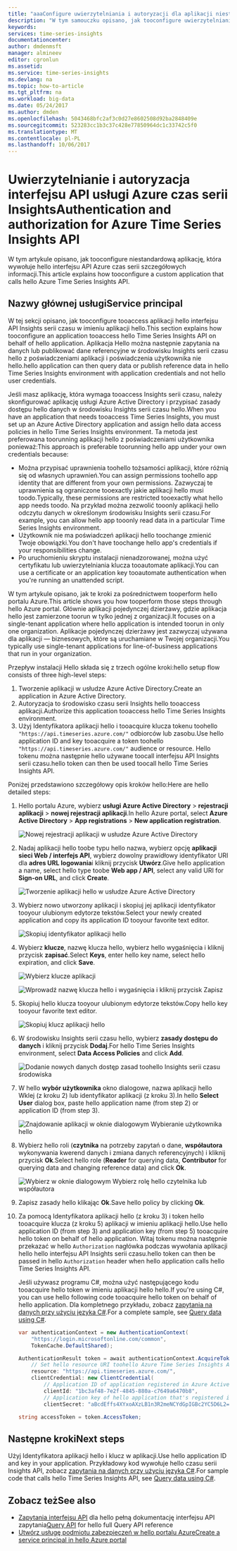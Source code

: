 ```yaml
---
title: "aaaConfigure uwierzytelniania i autoryzacji dla aplikacji niestandardowej, która wywołuje interfejs API Azure czas serii szczegółowych informacji hello | Dokumentacja firmy Microsoft"
description: "W tym samouczku opisano, jak tooconfigure uwierzytelniania i autoryzacji dla aplikacji niestandardowej, która wywołuje hello interfejsu API usługi Azure czas serii Insights"
keywords: 
services: time-series-insights
documentationcenter: 
author: dmdenmsft
manager: almineev
editor: cgronlun
ms.assetid: 
ms.service: time-series-insights
ms.devlang: na
ms.topic: how-to-article
ms.tgt_pltfrm: na
ms.workload: big-data
ms.date: 05/24/2017
ms.author: dmden
ms.openlocfilehash: 5043468bfc2af3c0d27e8602508d92ba2848409e
ms.sourcegitcommit: 523283cc1b3c37c428e77850964dc1c33742c5f0
ms.translationtype: MT
ms.contentlocale: pl-PL
ms.lasthandoff: 10/06/2017
---
```

# <a name="authentication-and-authorization-for-azure-time-series-insights-api"></a><span data-ttu-id="80eab-103">Uwierzytelnianie i autoryzacja interfejsu API usługi Azure czas serii Insights</span><span class="sxs-lookup"><span data-stu-id="80eab-103">Authentication and authorization for Azure Time Series Insights API</span></span>

<span data-ttu-id="80eab-104">W tym artykule opisano, jak tooconfigure niestandardową aplikację, która wywołuje hello interfejsu API Azure czas serii szczegółowych informacji.</span><span class="sxs-lookup"><span data-stu-id="80eab-104">This article explains how tooconfigure a custom application that calls hello Azure Time Series Insights API.</span></span>

## <a name="service-principal"></a><span data-ttu-id="80eab-105">Nazwy głównej usługi</span><span class="sxs-lookup"><span data-stu-id="80eab-105">Service principal</span></span>

<span data-ttu-id="80eab-106">W tej sekcji opisano, jak tooconfigure tooaccess aplikacji hello interfejsu API Insights serii czasu w imieniu aplikacji hello.</span><span class="sxs-lookup"><span data-stu-id="80eab-106">This section explains how tooconfigure an application tooaccess hello Time Series Insights API on behalf of hello application.</span></span> <span data-ttu-id="80eab-107">Aplikacja Hello można następnie zapytania na danych lub publikować dane referencyjne w środowisku Insights serii czasu hello z poświadczeniami aplikacji i poświadczenia użytkownika nie hello.</span><span class="sxs-lookup"><span data-stu-id="80eab-107">hello application can then query data or publish reference data in hello Time Series Insights environment with application credentials and not hello user credentials.</span></span>

<span data-ttu-id="80eab-108">Jeśli masz aplikację, która wymaga tooaccess Insights serii czasu, należy skonfigurować aplikację usługi Azure Active Directory i przypisać zasady dostępu hello danych w środowisku Insights serii czasu hello.</span><span class="sxs-lookup"><span data-stu-id="80eab-108">When you have an application that needs tooaccess Time Series Insights, you must set up an Azure Active Directory application and assign hello data access policies in hello Time Series Insights environment.</span></span> <span data-ttu-id="80eab-109">Ta metoda jest preferowana toorunning aplikacji hello z poświadczeniami użytkownika ponieważ:</span><span class="sxs-lookup"><span data-stu-id="80eab-109">This approach is preferable toorunning hello app under your own credentials because:</span></span>

* <span data-ttu-id="80eab-110">Można przypisać uprawnienia toohello tożsamości aplikacji, które różnią się od własnych uprawnień.</span><span class="sxs-lookup"><span data-stu-id="80eab-110">You can assign permissions toohello app identity that are different from your own permissions.</span></span> <span data-ttu-id="80eab-111">Zazwyczaj te uprawnienia są ograniczone tooexactly jakie aplikacji hello musi toodo.</span><span class="sxs-lookup"><span data-stu-id="80eab-111">Typically, these permissions are restricted tooexactly what hello app needs toodo.</span></span> <span data-ttu-id="80eab-112">Na przykład można zezwolić tooonly aplikacji hello odczytu danych w określonym środowisku Insights serii czasu.</span><span class="sxs-lookup"><span data-stu-id="80eab-112">For example, you can allow hello app tooonly read data in a particular Time Series Insights environment.</span></span>
* <span data-ttu-id="80eab-113">Użytkownik nie ma poświadczeń aplikacji hello toochange zmienić Twoje obowiązki.</span><span class="sxs-lookup"><span data-stu-id="80eab-113">You don't have toochange hello app's credentials if your responsibilities change.</span></span>
* <span data-ttu-id="80eab-114">Po uruchomieniu skryptu instalacji nienadzorowanej, można użyć certyfikatu lub uwierzytelniania klucza tooautomate aplikacji.</span><span class="sxs-lookup"><span data-stu-id="80eab-114">You can use a certificate or an application key tooautomate authentication when you're running an unattended script.</span></span>

<span data-ttu-id="80eab-115">W tym artykule opisano, jak te kroki za pośrednictwem tooperform hello portalu Azure.</span><span class="sxs-lookup"><span data-stu-id="80eab-115">This article shows you how tooperform those steps through hello Azure portal.</span></span> <span data-ttu-id="80eab-116">Głównie aplikacji pojedynczej dzierżawy, gdzie aplikacja hello jest zamierzone toorun w tylko jednej z organizacji.</span><span class="sxs-lookup"><span data-stu-id="80eab-116">It focuses on a single-tenant application where hello application is intended toorun in only one organization.</span></span> <span data-ttu-id="80eab-117">Aplikacje pojedynczej dzierżawy jest zazwyczaj używana dla aplikacji — biznesowych, które są uruchamiane w Twojej organizacji.</span><span class="sxs-lookup"><span data-stu-id="80eab-117">You typically use single-tenant applications for line-of-business applications that run in your organization.</span></span>

<span data-ttu-id="80eab-118">Przepływ instalacji Hello składa się z trzech ogólne kroki:</span><span class="sxs-lookup"><span data-stu-id="80eab-118">hello setup flow consists of three high-level steps:</span></span>

1. <span data-ttu-id="80eab-119">Tworzenie aplikacji w usłudze Azure Active Directory.</span><span class="sxs-lookup"><span data-stu-id="80eab-119">Create an application in Azure Active Directory.</span></span>
2. <span data-ttu-id="80eab-120">Autoryzacja to środowisko czasu serii Insights hello tooaccess aplikacji.</span><span class="sxs-lookup"><span data-stu-id="80eab-120">Authorize this application tooaccess hello Time Series Insights environment.</span></span>
3. <span data-ttu-id="80eab-121">Użyj Identyfikatora aplikacji hello i tooacquire klucza tokenu toohello `"https://api.timeseries.azure.com/"` odbiorców lub zasobu.</span><span class="sxs-lookup"><span data-stu-id="80eab-121">Use hello application ID and key tooacquire a token toohello `"https://api.timeseries.azure.com/"` audience or resource.</span></span> <span data-ttu-id="80eab-122">Hello tokenu można następnie hello używane toocall interfejsu API Insights serii czasu.</span><span class="sxs-lookup"><span data-stu-id="80eab-122">hello token can then be used toocall hello Time Series Insights API.</span></span>

<span data-ttu-id="80eab-123">Poniżej przedstawiono szczegółowy opis kroków hello:</span><span class="sxs-lookup"><span data-stu-id="80eab-123">Here are hello detailed steps:</span></span>

1. <span data-ttu-id="80eab-124">Hello portalu Azure, wybierz **usługi Azure Active Directory** > **rejestracji aplikacji** > **nowej rejestracji aplikacji**.</span><span class="sxs-lookup"><span data-stu-id="80eab-124">In hello Azure portal, select **Azure Active Directory** > **App registrations** > **New application registration**.</span></span>

   ![Nowej rejestracji aplikacji w usłudze Azure Active Directory](media/authentication-and-authorization/active-directory-new-application-registration.png)  

2. <span data-ttu-id="80eab-126">Nadaj aplikacji hello toobe typu hello nazwa, wybierz opcję **aplikacji sieci Web / interfejs API**, wybierz dowolny prawidłowy identyfikator URI dla **adres URL logowania**i kliknij przycisk **Utwórz**.</span><span class="sxs-lookup"><span data-stu-id="80eab-126">Give hello application a name, select hello type toobe **Web app / API**, select any valid URI for **Sign-on URL**, and click **Create**.</span></span>

   ![Tworzenie aplikacji hello w usłudze Azure Active Directory](media/authentication-and-authorization/active-directory-create-web-api-application.png)

3. <span data-ttu-id="80eab-128">Wybierz nowo utworzony aplikacji i skopiuj jej aplikacji identyfikator tooyour ulubionym edytorze tekstów.</span><span class="sxs-lookup"><span data-stu-id="80eab-128">Select your newly created application and copy its application ID tooyour favorite text editor.</span></span>

   ![Skopiuj identyfikator aplikacji hello](media/authentication-and-authorization/active-directory-copy-application-id.png)

4. <span data-ttu-id="80eab-130">Wybierz **klucze**, nazwę klucza hello, wybierz hello wygaśnięcia i kliknij przycisk **zapisać**.</span><span class="sxs-lookup"><span data-stu-id="80eab-130">Select **Keys**, enter hello key name, select hello expiration, and click **Save**.</span></span>

   ![Wybierz klucze aplikacji](media/authentication-and-authorization/active-directory-application-keys.png)

   ![Wprowadź nazwę klucza hello i wygaśnięcia i kliknij przycisk Zapisz](media/authentication-and-authorization/active-directory-application-keys-save.png)

5. <span data-ttu-id="80eab-133">Skopiuj hello klucza tooyour ulubionym edytorze tekstów.</span><span class="sxs-lookup"><span data-stu-id="80eab-133">Copy hello key tooyour favorite text editor.</span></span>

   ![Skopiuj klucz aplikacji hello](media/authentication-and-authorization/active-directory-copy-application-key.png)

6. <span data-ttu-id="80eab-135">W środowisku Insights serii czasu hello, wybierz **zasady dostępu do danych** i kliknij przycisk **Dodaj**.</span><span class="sxs-lookup"><span data-stu-id="80eab-135">For hello Time Series Insights environment, select **Data Access Policies** and click **Add**.</span></span>

   ![Dodanie nowych danych dostęp zasad toohello Insights serii czasu środowiska](media/authentication-and-authorization/time-series-insights-data-access-policies-add.png)

7. <span data-ttu-id="80eab-137">W hello **wybór użytkownika** okno dialogowe, nazwa aplikacji hello Wklej (z kroku 2) lub identyfikator aplikacji (z kroku 3).</span><span class="sxs-lookup"><span data-stu-id="80eab-137">In hello **Select User** dialog box, paste hello application name (from step 2) or application ID (from step 3).</span></span>

   ![Znajdowanie aplikacji w oknie dialogowym Wybieranie użytkownika hello](media/authentication-and-authorization/time-series-insights-data-access-policies-select-user.png)

8. <span data-ttu-id="80eab-139">Wybierz hello roli (**czytnika** na potrzeby zapytań o dane, **współautora** wykonywania kwerend danych i zmiana danych referencyjnych) i kliknij przycisk **Ok**.</span><span class="sxs-lookup"><span data-stu-id="80eab-139">Select hello role (**Reader** for querying data, **Contributor** for querying data and changing reference data) and click **Ok**.</span></span>

   ![Wybierz w oknie dialogowym Wybierz rolę hello czytelnika lub współautora](media/authentication-and-authorization/time-series-insights-data-access-policies-select-role.png)

9. <span data-ttu-id="80eab-141">Zapisz zasady hello klikając **Ok**.</span><span class="sxs-lookup"><span data-stu-id="80eab-141">Save hello policy by clicking **Ok**.</span></span>

10. <span data-ttu-id="80eab-142">Za pomocą Identyfikatora aplikacji hello (z kroku 3) i token hello tooacquire klucza (z kroku 5) aplikacji w imieniu aplikacji hello.</span><span class="sxs-lookup"><span data-stu-id="80eab-142">Use hello application ID (from step 3) and application key (from step 5) tooacquire hello token on behalf of hello application.</span></span> <span data-ttu-id="80eab-143">Witaj tokenu można następnie przekazać w hello `Authorization` nagłówka podczas wywołania aplikacji hello hello interfejsu API Insights serii czasu.</span><span class="sxs-lookup"><span data-stu-id="80eab-143">hello token can then be passed in hello `Authorization` header when hello application calls hello Time Series Insights API.</span></span>

    <span data-ttu-id="80eab-144">Jeśli używasz programu C#, można użyć następującego kodu tooacquire hello token w imieniu aplikacji hello hello.</span><span class="sxs-lookup"><span data-stu-id="80eab-144">If you're using C#, you can use hello following code tooacquire hello token on behalf of hello application.</span></span> <span data-ttu-id="80eab-145">Dla kompletnego przykładu, zobacz [zapytania na danych przy użyciu języka C#](time-series-insights-query-data-csharp.md).</span><span class="sxs-lookup"><span data-stu-id="80eab-145">For a complete sample, see [Query data using C#](time-series-insights-query-data-csharp.md).</span></span>

    ```csharp
    var authenticationContext = new AuthenticationContext(
        "https://login.microsoftonline.com/common",
        TokenCache.DefaultShared);

    AuthenticationResult token = await authenticationContext.AcquireTokenAsync(
        // Set hello resource URI toohello Azure Time Series Insights API
        resource: "https://api.timeseries.azure.com/", 
        clientCredential: new ClientCredential(
            // Application ID of application registered in Azure Active Directory
            clientId: "1bc3af48-7e2f-4845-880a-c7649a6470b8", 
            // Application key of hello application that's registered in Azure Active Directory
            clientSecret: "aBcdEffs4XYxoAXzLB1n3R2meNCYdGpIGBc2YC5D6L2="));

    string accessToken = token.AccessToken;
    ```

## <a name="next-steps"></a><span data-ttu-id="80eab-146">Następne kroki</span><span class="sxs-lookup"><span data-stu-id="80eab-146">Next steps</span></span>

<span data-ttu-id="80eab-147">Użyj Identyfikatora aplikacji hello i klucz w aplikacji.</span><span class="sxs-lookup"><span data-stu-id="80eab-147">Use hello application ID and key in your application.</span></span> <span data-ttu-id="80eab-148">Przykładowy kod wywołuje hello czasu serii Insights API, zobacz [zapytania na danych przy użyciu języka C#](time-series-insights-query-data-csharp.md).</span><span class="sxs-lookup"><span data-stu-id="80eab-148">For sample code that calls hello Time Series Insights API, see [Query data using C#](time-series-insights-query-data-csharp.md).</span></span>

## <a name="see-also"></a><span data-ttu-id="80eab-149">Zobacz też</span><span class="sxs-lookup"><span data-stu-id="80eab-149">See also</span></span>

* <span data-ttu-id="80eab-150">[Zapytania interfejsu API](/rest/api/time-series-insights/time-series-insights-reference-queryapi) dla hello pełną dokumentację interfejsu API zapytania</span><span class="sxs-lookup"><span data-stu-id="80eab-150">[Query API](/rest/api/time-series-insights/time-series-insights-reference-queryapi) for hello full Query API reference</span></span>
* [<span data-ttu-id="80eab-151">Utwórz usługę podmiotu zabezpieczeń w hello portalu Azure</span><span class="sxs-lookup"><span data-stu-id="80eab-151">Create a service principal in hello Azure portal</span></span>](../azure-resource-manager/resource-group-create-service-principal-portal.md)
